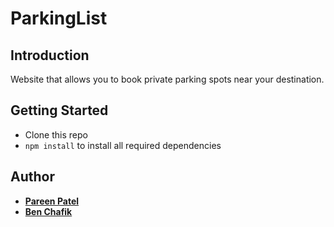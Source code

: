 # ParkingList


## **Introduction**

Website that allows you to book private parking spots near your destination. 

## **Getting Started**
- Clone this repo
- `npm install` to install all required dependencies

## **Author**
- [**Pareen Patel**](https://www.linkedin.com/in/pareen-patel/)
- [**Ben Chafik**](https://www.linkedin.com/in/aymane-chafik-ben/)
